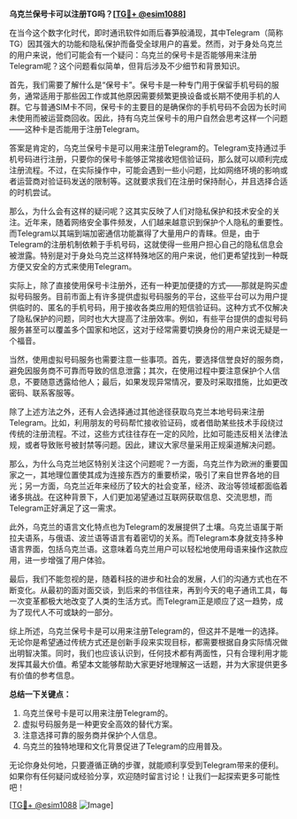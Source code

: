 **乌克兰保号卡可以注册TG吗？[[TG💪+ @esim1088](https://t.me/s/esim1088)]**

在当今这个数字化时代，即时通讯软件如雨后春笋般涌现，其中Telegram（简称TG）因其强大的功能和隐私保护而备受全球用户的喜爱。然而，对于身处乌克兰的用户来说，他们可能会有一个疑问：乌克兰的保号卡是否能够用来注册Telegram呢？这个问题看似简单，但背后涉及不少细节和背景知识。

首先，我们需要了解什么是“保号卡”。保号卡是一种专门用于保留手机号码的服务，通常适用于那些因工作或其他原因需要频繁更换设备或长期不使用手机的人群。它与普通SIM卡不同，保号卡的主要目的是确保你的手机号码不会因为长时间未使用而被运营商回收。因此，持有乌克兰保号卡的用户自然会思考这样一个问题——这种卡是否能用于注册Telegram。

答案是肯定的，乌克兰保号卡是可以用来注册Telegram的。Telegram支持通过手机号码进行注册，只要你的保号卡能够正常接收短信验证码，那么就可以顺利完成注册流程。不过，在实际操作中，可能会遇到一些小问题，比如网络环境的影响或者运营商对验证码发送的限制等。这就要求我们在注册时保持耐心，并且选择合适的时机尝试。

那么，为什么会有这样的疑问呢？这其实反映了人们对隐私保护和技术安全的关注。近年来，随着网络安全事件频发，人们越来越意识到保护个人隐私的重要性。而Telegram以其端到端加密通信功能赢得了大量用户的青睐。但是，由于Telegram的注册机制依赖于手机号码，这就使得一些用户担心自己的隐私信息会被泄露。特别是对于身处乌克兰这样特殊地区的用户来说，他们更希望找到一种既方便又安全的方式来使用Telegram。

实际上，除了直接使用保号卡注册外，还有一种更加便捷的方式——那就是购买虚拟号码服务。目前市面上有许多提供虚拟号码服务的平台，这些平台可以为用户提供临时的、匿名的手机号码，用于接收各类应用的短信验证码。这种方式不仅解决了隐私保护的问题，同时也大大提高了注册效率。例如，有些平台提供的虚拟号码服务甚至可以覆盖多个国家和地区，这对于经常需要切换身份的用户来说无疑是一个福音。

当然，使用虚拟号码服务也需要注意一些事项。首先，要选择信誉良好的服务商，避免因服务商不可靠而导致的信息泄露；其次，在使用过程中要注意保护个人信息，不要随意透露给他人；最后，如果发现异常情况，要及时采取措施，比如更改密码、联系客服等。

除了上述方法之外，还有人会选择通过其他途径获取乌克兰本地号码来注册Telegram。比如，利用朋友的号码帮忙接收验证码，或者借助某些技术手段绕过传统的注册流程。不过，这些方式往往存在一定的风险，比如可能违反相关法律法规，或者导致账号被封禁等问题。因此，建议大家尽量采用正规渠道解决问题。

那么，为什么乌克兰地区特别关注这个问题呢？一方面，乌克兰作为欧洲的重要国家之一，其地理位置使其成为连接东西方的重要桥梁，吸引了来自世界各地的目光；另一方面，乌克兰近年来经历了较大的社会变革，经济、政治等领域都面临着诸多挑战。在这种背景下，人们更加渴望通过互联网获取信息、交流思想，而Telegram正好满足了这一需求。

此外，乌克兰的语言文化特点也为Telegram的发展提供了土壤。乌克兰语属于斯拉夫语系，与俄语、波兰语等语言有着密切的关系。而Telegram本身就支持多种语言界面，包括乌克兰语。这意味着乌克兰用户可以轻松地使用母语来操作这款应用，进一步增强了用户体验。

最后，我们不能忽视的是，随着科技的进步和社会的发展，人们的沟通方式也在不断变化。从最初的面对面交谈，到后来的书信往来，再到今天的电子通讯工具，每一次变革都极大地改变了人类的生活方式。而Telegram正是顺应了这一趋势，成为了现代人不可或缺的一部分。

综上所述，乌克兰保号卡是可以用来注册Telegram的，但这并不是唯一的选择。无论你是希望通过传统方式还是创新手段来实现目标，都需要根据自身实际情况做出明智决策。同时，我们也应该认识到，任何技术都有两面性，只有合理利用才能发挥其最大价值。希望本文能够帮助大家更好地理解这一话题，并为大家提供更多有价值的参考信息。

**总结一下关键点：**
1. 乌克兰保号卡是可以用来注册Telegram的。
2. 虚拟号码服务是一种更安全高效的替代方案。
3. 注意选择可靠的服务商并保护个人信息。
4. 乌克兰的独特地理和文化背景促进了Telegram的应用普及。

无论你身处何地，只要遵循正确的步骤，就能顺利享受到Telegram带来的便利。如果你有任何疑问或经验分享，欢迎随时留言讨论！让我们一起探索更多可能性吧！

[[TG💪+ @esim1088](https://t.me/s/esim1088) ![Image](https://i.postimg.cc/4NQfJmqS/Snipaste-2025-05-13-00-14-12.png)]